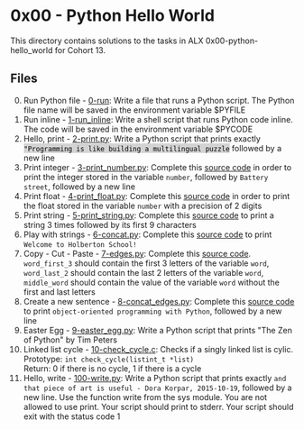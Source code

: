 # 0x00 - Python Hello World

This directory contains solutions to the tasks in ALX 0x00-python-hello_world for Cohort 13.

## Files

0. Run Python file - [0-run](./0-run): Write a file that runs a Python script. The Python file name will be saved in the environment variable $PYFILE
1. Run inline - [1-run_inline](./1-run_inline): Write a shell script that runs Python code inline. The code will be saved in the environment variable $PYCODE
2. Hello, print - [2-print.py](./2-print.py): Write a Python script that prints exactly <span style = "color:#000000; background-color:#d3d3d3">``"Programming is like building a multilingual puzzle``</span> followed by a new line
3. Print integer - [3-print_number.py](./3-print_number.py): Complete this [source code](https://github.com/alx-tools/0x00.py/blob/master/3-print_number.py) in order to print the integer stored in the variable ``number``, followed by ``Battery street``, followed by a new line
4. Print float - [4-print_float.py](./4-print_float.py): Complete this [source code](https://github.com/alx-tools/0x00.py/blob/master/4-print_float.py) in order to print the float stored in the variable ``number`` with a precision of 2 digits
5. Print string - [5-print_string.py](./5-print_string.py): Complete this [source code](https://github.com/alx-tools/0x00.py/blob/master/5-print_string.py) to print a string 3 times followed by its first 9 characters
6. Play with strings - [6-concat.py](./6-concat.py): Complete this [source code](https://github.com/alx-tools/0x00.py/blob/master/6-concat.py) to print ``Welcome to Holberton School!``
7. Copy - Cut - Paste  - [7-edges.py](./7-edges.py): Complete this [source code](https://github.com/alx-tools/0x00.py/blob/master/7-edges.py). ``word_first_3`` should contain the first 3 letters of the variable ``word``, ``word_last_2`` should contain the last 2 letters of the variable ``word``, ``middle_word`` should contain the value of the variable ``word`` without the first and last letters
8. Create a new sentence - [8-concat_edges.py](./8-concat_edges.py): Complete this [source code](https://github.com/alx-tools/0x00.py/blob/master/8-concat_edges.py) to print ``object-oriented programming with Python``, followed by a new line
9. Easter Egg - [9-easter_egg.py](./9-easter_egg.py): Write a Python script that prints "The Zen of Python" by Tim Peters
10. Linked list cycle - [10-check_cycle.c](./10-check_cycle.c): Checks if a singly linked list is cylic.  
Prototype: ``int check_cycle(listint_t *list)``  
Return: 0 if there is no cycle, 1 if there is a cycle
11. Hello, write - [100-write.py](./100-write.py): Write a Python script that prints exactly ``and that piece of art is useful - Dora Korpar, 2015-10-19``, followed by a new line. Use the function write from the sys module. You are not allowed to use print. Your script should print to stderr. Your script should exit with the status code 1
